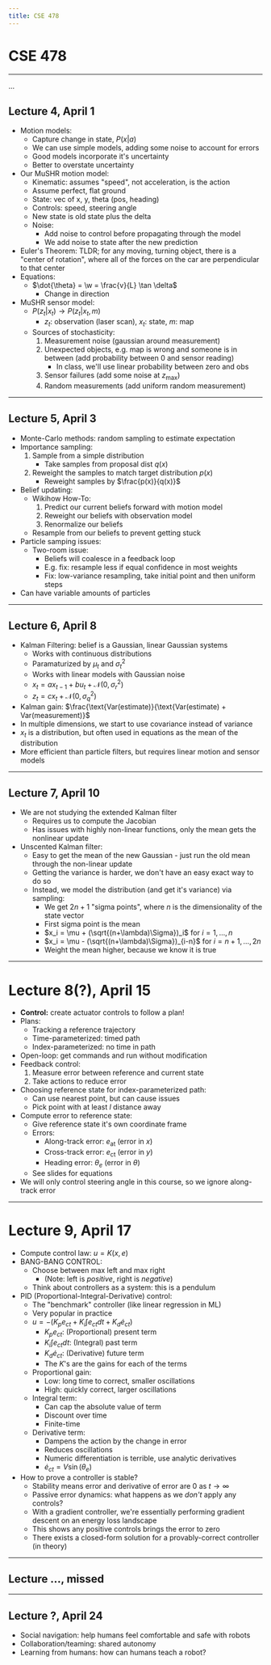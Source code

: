 ```yaml
---
title: CSE 478
---
```


# CSE 478

---

...

## Lecture 4, April 1

- Motion models:
    - Capture change in state, $P(x | a)$
    - We can use simple models, adding some noise to account for errors
    - Good models incorporate it's uncertainty
    - Better to overstate uncertainty
- Our MuSHR motion model:
    - Kinematic: assumes "speed", not acceleration, is the action
    - Assume perfect, flat ground
    - State: vec of x, y, theta (pos, heading)
    - Controls: speed, steering angle
    - New state is old state plus the delta
    - Noise:
        - Add noise to control before propagating through the model
        - We add noise to state after the new prediction
- Euler's Theorem: TLDR; for any moving, turning object, there is a "center of rotation", where all of the forces on the car are perpendicular to that center
- Equations:
    - $\dot{\theta} = \w = \frac{v}{L} \tan \delta$
        - Change in direction
- MuSHR sensor model:
    - $P(z_t | x_t) \rightarrow P(z_t | x_t, m)$
        - $z_t$: observation (laser scan), $x_t$: state, $m$: map
    - Sources of stochasticity:
        1. Measurement noise (gaussian around measurement)
        2. Unexpected objects, e.g. map is wrong and someone is in between (add probability between 0 and sensor reading)
            - In class, we'll use linear probability between zero and obs
        3. Sensor failures (add some noise at $z_\text{max}$)
        4. Random measurements (add uniform random measurement)

---

## Lecture 5, April 3

- Monte-Carlo methods: random sampling to estimate expectation
- Importance sampling:
    1. Sample from a simple distribution
        - Take samples from proposal dist $q(x)$
    2. Reweight the samples to match target distribution $p(x)$
        - Reweight samples by $\frac{p(x)}{q(x)}$
- Belief updating:
    - Wikihow How-To:
        1. Predict our current beliefs forward with motion model
        2. Reweight our beliefs with observation model
        3. Renormalize our beliefs
    - Resample from our beliefs to prevent getting stuck
- Particle samping issues:
    - Two-room issue:
        - Beliefs will coalesce in a feedback loop
        - E.g. fix: resample less if equal confidence in most weights
        - Fix: low-variance resampling, take initial point and then uniform steps
- Can have variable amounts of particles

---

## Lecture 6, April 8

- Kalman Filtering: belief is a Gaussian, linear Gaussian systems
    - Works with continuous distributions
    - Paramaturized by $\mu_t$ and $\sigma_t^2$
    - Works with linear models with Gaussian noise
    - $x_t = ax_{t-1} + bu_t + \mathcal{N}(0, \sigma_r^2)$
    - $z_t = cx_t + \mathcal{N}(0, \sigma_q^2)$
- Kalman gain: $\frac{\text{Var(estimate)}{\text{Var(estimate) + Var(measurement)}$
- In multiple dimensions, we start to use covariance instead of variance
- $x_t$ is a distribution, but often used in equations as the mean of the distribution
- More efficient than particle filters, but requires linear motion and sensor models

---

## Lecture 7, April 10

- We are not studying the extended Kalman filter
    - Requires us to compute the Jacobian
    - Has issues with highly non-linear functions, only the mean gets the nonlinear update
- Unscented Kalman filter:
    - Easy to get the mean of the new Gaussian - just run the old mean through the non-linear update
    - Getting the variance is harder, we don't have an easy exact way to do so
    - Instead, we model the distribution (and get it's variance) via sampling:
        - We get $2n+1$ "sigma points", where $n$ is the dimensionality of the state vector
        - First sigma point is the mean
        - $x_i = \mu + (\sqrt{(n+\lambda)\Sigma})_i$ for $i=1,\dots,n$
        - $x_i = \mu - (\sqrt{(n+\lambda)\Sigma})_{i-n}$ for $i=n+1,\dots,2n$
        - Weight the mean higher, because we know it is true

---

# Lecture 8(?), April 15

- **Control:** create actuator controls to follow a plan!
- Plans:
    - Tracking a reference trajectory
    - Time-parameterized: timed path
    - Index-parameterized: no time in path
- Open-loop: get commands and run without modification
- Feedback control:
    1. Measure error between reference and current state
    2. Take actions to reduce error
- Choosing reference state for index-parameterized path:
    - Can use nearest point, but can cause issues
    - Pick point with at least $l$ distance away
- Compute error to reference state:
    - Give reference state it's own coordinate frame
    - Errors:
        - Along-track error: $e_\text{at}$ (error in $x$)
        - Cross-track error: $e_\text{ct}$ (error in $y$)
        - Heading error: $\theta_e$ (error in $\theta$)
    - See slides for equations
- We will only control steering angle in this course, so we ignore along-track error

---

# Lecture 9, April 17

- Compute control law: $u = K(x, e)$
- BANG-BANG CONTROL:
    - Choose between max left and max right
        - (Note: left is *positive*, right is *negative*)
    - Think about controllers as a system: this is a pendulum
- PID (Proportional-Integral-Derivative) control:
    - The "benchmark" controller (like linear regression in ML)
    - Very popular in practice
    - $u = -(K_p e_{ct} + K_i \int e_{ct} dt + K_d \dot{e}_{ct})$
        - $K_p e_{ct}$: (Proportional) present term
        - $K_i \int e_{ct} dt$: (Integral) past term
        - $K_d \dot{e}_{ct}$: (Derivative) future term
        - The $K$'s are the gains for each of the terms
    - Proportional gain:
        - Low: long time to correct, smaller oscillations
        - High: quickly correct, larger oscillations
    - Integral term:
        - Can cap the absolute value of term
        - Discount over time
        - Finite-time
    - Derivative term:
        - Dampens the action by the change in error
        - Reduces oscillations
        - Numeric differentiation is terrible, use analytic derivatives
        - $\dot{e}_{ct} = V \sin(\theta_e)$
- How to prove a controller is stable?
    - Stability means error and derivative of error are $0$ as $t \rightarrow \infty$
    - Passive error dynamics: what happens as we *don't* apply any controls?
    - With a gradient controller, we're essentially performing gradient descent on an energy loss landscape
    - This shows any positive controls brings the error to zero
    - There exists a closed-form solution for a provably-correct controller (in theory)

---

## Lecture ..., missed

---

## Lecture ?, April 24

- Social navigation: help humans feel comfortable and safe with robots
- Collaboration/teaming: shared autonomy
- Learning from humans: how can humans teach a robot?

